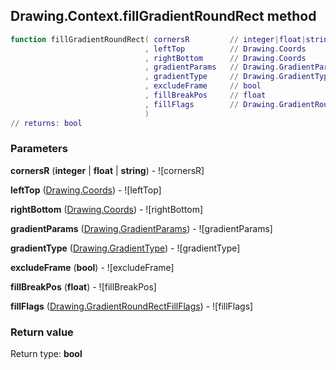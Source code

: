 ## Drawing.Context.fillGradientRoundRect method


```lua
function fillGradientRoundRect( cornersR         // integer|float|string
                              , leftTop          // Drawing.Coords
                              , rightBottom      // Drawing.Coords
                              , gradientParams   // Drawing.GradientParams
                              , gradientType     // Drawing.GradientType
                              , excludeFrame     // bool
                              , fillBreakPos     // float
                              , fillFlags        // Drawing.GradientRoundRectFillFlags
                              )
// returns: bool
```


### Parameters

**cornersR** (**integer** | **float** | **string**) - ![cornersR]

**leftTop** ([Drawing.Coords](../../Drawing/Coords.md)) - ![leftTop]

**rightBottom** ([Drawing.Coords](../../Drawing/Coords.md)) - ![rightBottom]

**gradientParams** ([Drawing.GradientParams](../../Drawing/GradientParams.md)) - ![gradientParams]

**gradientType** ([Drawing.GradientType](../../Drawing/GradientType.md)) - ![gradientType]

**excludeFrame** (**bool**) - ![excludeFrame]

**fillBreakPos** (**float**) - ![fillBreakPos]

**fillFlags** ([Drawing.GradientRoundRectFillFlags](../../Drawing/GradientRoundRectFillFlags.md)) - ![fillFlags]

### Return value

Return type: **bool**

